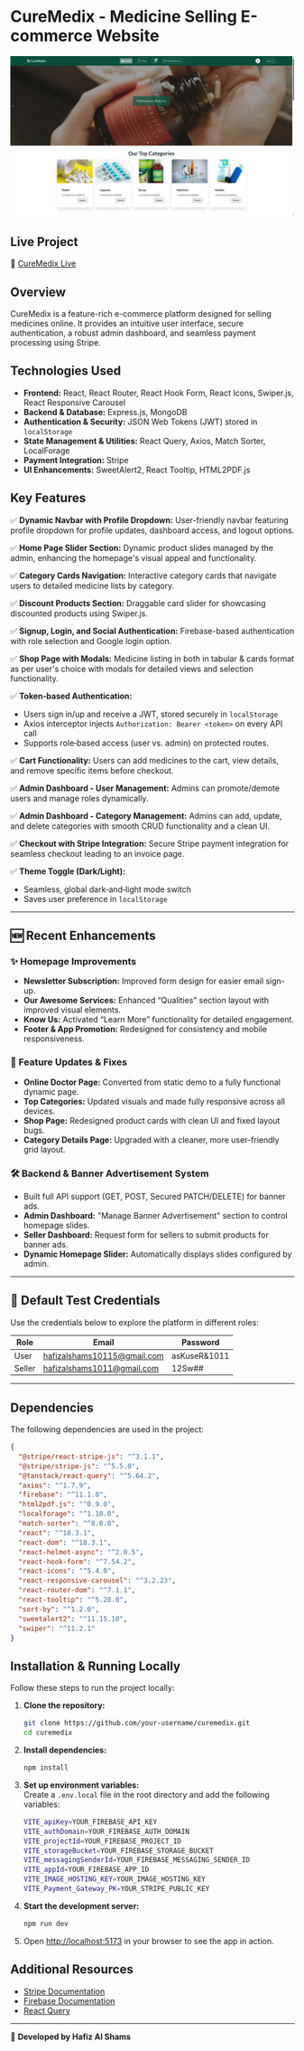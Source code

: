 # CureMedix - Medicine Selling E-commerce Website

![CureMedix-HomePage Screenshot](/src/assets/CureMedix-HomePage.webp)

## Live Project  
🔗 [CureMedix Live](https://cure-medix-by-hafiz-al-shams1917.netlify.app/)

## Overview  
CureMedix is a feature-rich e-commerce platform designed for selling medicines online. It provides an intuitive user interface, secure authentication, a robust admin dashboard, and seamless payment processing using Stripe.

## Technologies Used  
- **Frontend:** React, React Router, React Hook Form, React Icons, Swiper.js, React Responsive Carousel
- **Backend & Database:** Express.js, MongoDB
- **Authentication & Security:** JSON Web Tokens (JWT) stored in `localStorage`
- **State Management & Utilities:** React Query, Axios, Match Sorter, LocalForage
- **Payment Integration:** Stripe
- **UI Enhancements:** SweetAlert2, React Tooltip, HTML2PDF.js

## Key Features  

✅ **Dynamic Navbar with Profile Dropdown:** User-friendly navbar featuring profile dropdown for profile updates, dashboard access, and logout options.  

✅ **Home Page Slider Section:** Dynamic product slides managed by the admin, enhancing the homepage's visual appeal and functionality.  

✅ **Category Cards Navigation:** Interactive category cards that navigate users to detailed medicine lists by category.  

✅ **Discount Products Section:** Draggable card slider for showcasing discounted products using Swiper.js.  

✅ **Signup, Login, and Social Authentication:** Firebase-based authentication with role selection and Google login option.  

✅ **Shop Page with Modals:** Medicine listing in both in tabular & cards format as per user's choice with modals for detailed views and selection functionality.  

✅ **Token‑based Authentication:**  
  - Users sign in/up and receive a JWT, stored securely in `localStorage`  
  - Axios interceptor injects `Authorization: Bearer <token>` on every API call  
  - Supports role‑based access (user vs. admin) on protected routes.  

✅ **Cart Functionality:** Users can add medicines to the cart, view details, and remove specific items before checkout.  

✅ **Admin Dashboard - User Management:** Admins can promote/demote users and manage roles dynamically.  

✅ **Admin Dashboard - Category Management:** Admins can add, update, and delete categories with smooth CRUD functionality and a clean UI.  

✅ **Checkout with Stripe Integration:** Secure Stripe payment integration for seamless checkout leading to an invoice page.

✅ **Theme Toggle (Dark/Light):**  
  - Seamless, global dark‑and‑light mode switch  
  - Saves user preference in `localStorage`

---

## 🆕 Recent Enhancements

### ✨ Homepage Improvements
- **Newsletter Subscription:** Improved form design for easier email sign-up.
- **Our Awesome Services:** Enhanced “Qualities” section layout with improved visual elements.
- **Know Us:** Activated “Learn More” functionality for detailed engagement.
- **Footer & App Promotion:** Redesigned for consistency and mobile responsiveness.

### 🔧 Feature Updates & Fixes
- **Online Doctor Page:** Converted from static demo to a fully functional dynamic page.
- **Top Categories:** Updated visuals and made fully responsive across all devices.
- **Shop Page:** Redesigned product cards with clean UI and fixed layout bugs.
- **Category Details Page:** Upgraded with a cleaner, more user-friendly grid layout.

### 🛠️ Backend & Banner Advertisement System
- Built full API support (GET, POST, Secured PATCH/DELETE) for banner ads.
- **Admin Dashboard:** "Manage Banner Advertisement" section to control homepage slides.
- **Seller Dashboard:** Request form for sellers to submit products for banner ads.
- **Dynamic Homepage Slider:** Automatically displays slides configured by admin.

---

## 🧪 Default Test Credentials

Use the credentials below to explore the platform in different roles:

| Role   | Email                            | Password      |
|--------|----------------------------------|---------------|
| User   | hafizalshams10115@gmail.com      | asKuseR&1011  |
| Seller | hafizalshams1011@gmail.com       | 12Sw##        |

---

## Dependencies  
The following dependencies are used in the project:  

```json
{
  "@stripe/react-stripe-js": "^3.1.1",
  "@stripe/stripe-js": "^5.5.0",
  "@tanstack/react-query": "^5.64.2",
  "axios": "^1.7.9",
  "firebase": "^11.1.0",
  "html2pdf.js": "^0.9.0",
  "localforage": "^1.10.0",
  "match-sorter": "^8.0.0",
  "react": "^18.3.1",
  "react-dom": "^18.3.1",
  "react-helmet-async": "^2.0.5",
  "react-hook-form": "^7.54.2",
  "react-icons": "^5.4.0",
  "react-responsive-carousel": "^3.2.23",
  "react-router-dom": "^7.1.1",
  "react-tooltip": "^5.28.0",
  "sort-by": "^1.2.0",
  "sweetalert2": "^11.15.10",
  "swiper": "^11.2.1"
}
```

## Installation & Running Locally  
Follow these steps to run the project locally:

1. **Clone the repository:**  
   ```sh
   git clone https://github.com/your-username/curemedix.git
   cd curemedix
   ```

2. **Install dependencies:**  
   ```sh
   npm install
   ```

3. **Set up environment variables:**  
   Create a `.env.local` file in the root directory and add the following variables:

   ```sh
   VITE_apiKey=YOUR_FIREBASE_API_KEY
   VITE_authDomain=YOUR_FIREBASE_AUTH_DOMAIN
   VITE_projectId=YOUR_FIREBASE_PROJECT_ID
   VITE_storageBucket=YOUR_FIREBASE_STORAGE_BUCKET
   VITE_messagingSenderId=YOUR_FIREBASE_MESSAGING_SENDER_ID
   VITE_appId=YOUR_FIREBASE_APP_ID
   VITE_IMAGE_HOSTING_KEY=YOUR_IMAGE_HOSTING_KEY
   VITE_Payment_Gateway_PK=YOUR_STRIPE_PUBLIC_KEY
   ```

4. **Start the development server:**  
   ```sh
   npm run dev
   ```

5. Open [http://localhost:5173](http://localhost:5173) in your browser to see the app in action.

## Additional Resources  
- [Stripe Documentation](https://stripe.com/docs)
- [Firebase Documentation](https://firebase.google.com/docs)
- [React Query](https://tanstack.com/query/latest/docs/react/overview)

---

🚀 **Developed by Hafiz Al Shams**

